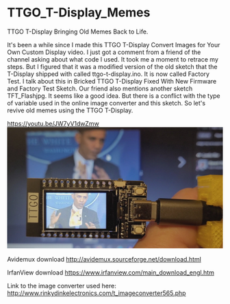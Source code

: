 # TTGO_T-Display_Memes
TTGO T-Display Bringing Old Memes Back to Life. 

It's been a while since I made this TTGO T-Display Convert Images for Your Own Custom Display video. I just got a comment from a friend of the channel asking about what code I used. It took me a moment to retrace my steps. But I figured that it was a modified version of the old sketch that the T-Display shipped with called ttgo-t-display.ino. It is now called Factory Test. I talk about this in Bricked TTGO T-Display Fixed With New Firmware and Factory Test Sketch.
Our friend also mentions another sketch TFT_Flashjpg. 
It seems like a good idea. But there is a conflict with the type of variable used in the online image converter and this sketch. So let's revive old memes using the TTGO T-Display.

https://youtu.be/JW7yV1dwZmw
![TTGO T-Display Bringing Old Memes Back to Life](https://github.com/ShotokuTech/TTGO_T-Display_Memes/blob/main/thumb.jpg)

Avidemux download
http://avidemux.sourceforge.net/download.html

IrfanView download
https://www.irfanview.com/main_download_engl.htm

Link to the image converter used here:
http://www.rinkydinkelectronics.com/t_imageconverter565.php

